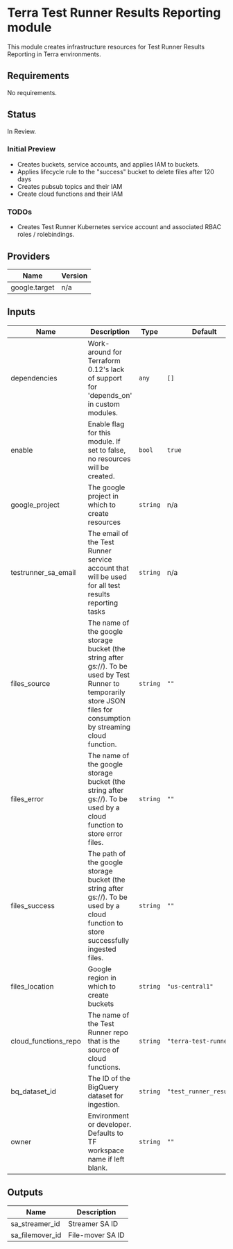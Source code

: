 # Terra Test Runner Results Reporting module

This module creates infrastructure resources for Test Runner Results Reporting in Terra environments.

## Requirements

No requirements.

## Status

In Review.

### Initial Preview
* Creates buckets, service accounts, and applies IAM to buckets.
* Applies lifecycle rule to the "success" bucket to delete files after 120 days
* Creates pubsub topics and their IAM
* Create cloud functions and their IAM

### TODOs
* Creates Test Runner Kubernetes service account and associated RBAC roles / rolebindings.

## Providers

| Name | Version |
|------|---------|
| google.target | n/a |

## Inputs

| Name | Description | Type | Default | Required |
|------|-------------|------|---------|:--------:|
| dependencies | Work-around for Terraform 0.12's lack of support for 'depends\_on' in custom modules. | `any` | `[]` | no |
| enable | Enable flag for this module. If set to false, no resources will be created. | `bool` | `true` | no |
| google\_project | The google project in which to create resources | `string` | n/a | yes |
| testrunner\_sa\_email | The email of the Test Runner service account that will be used for all test results reporting tasks | `string` | n/a | yes |
| files\_source | The name of the google storage bucket (the string after gs://). To be used by Test Runner to temporarily store JSON files for consumption by streaming cloud function. | `string` | `""` | no |
| files\_error | The name of the google storage bucket (the string after gs://). To be used by a cloud function to store error files. | `string` | `""` | no |
| files\_success | The path of the google storage bucket (the string after gs://). To be used by a cloud function to store successfully ingested files. | `string` | `""` | no |
| files\_location | Google region in which to create buckets | `string` | `"us-central1"` | no |
| cloud\_functions\_repo | The name of the Test Runner repo that is the source of cloud functions. | `string` | `"terra-test-runner"` | no |
| bq\_dataset\_id | The ID of the BigQuery dataset for ingestion. | `string` | `"test_runner_results"` | no |
| owner | Environment or developer. Defaults to TF workspace name if left blank. | `string` | `""` | no |


## Outputs

| Name | Description |
|------|-------------|
| sa\_streamer\_id | Streamer SA ID |
| sa\_filemover\_id | File-mover SA ID |


